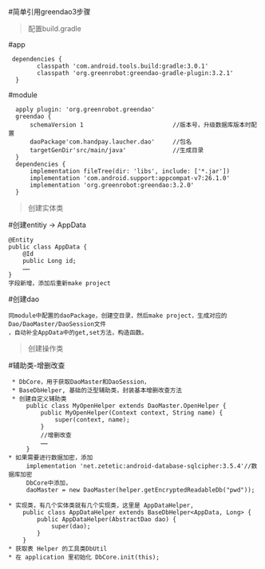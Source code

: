 #简单引用greendao3步骤

>配置build.gradle

#app

     dependencies {
            classpath 'com.android.tools.build:gradle:3.0.1'
            classpath 'org.greenrobot:greendao-gradle-plugin:3.2.1'
      }
      
#module

      apply plugin: 'org.greenrobot.greendao'
      greendao {
          schemaVersion 1                         //版本号，升级数据库版本时配置
          daoPackage'com.handpay.laucher.dao'     //包名
          targetGenDir'src/main/java'             //生成目录
      }
      dependencies {
          implementation fileTree(dir: 'libs', include: ['*.jar'])
          implementation 'com.android.support:appcompat-v7:26.1.0'
          implementation 'org.greenrobot:greendao:3.2.0'
      }
      
>创建实体类

#创建entitiy -> AppData

    @Entity
    public class AppData {
        @Id
        public Long id;
        ……
    }
    字段新增，添加后重新make project
    
#创建dao

    同module中配置的daoPackage，创建空目录，然后make project，生成对应的Dao/DaoMaster/DaoSession文件
    ，自动补全AppData中的get,set方法，构造函数。    

>创建操作类

#辅助类-增删改查

     * DbCore，用于获取DaoMaster和DaoSession，
     * BaseDbHelper, 基础的泛型辅助类，封装基本增删改查方法
     * 创建自定义辅助类
         public class MyOpenHelper extends DaoMaster.OpenHelper {
             public MyOpenHelper(Context context, String name) {
                 super(context, name);
             }
             //增删改查
             ……
         }
    * 如果需要进行数据加密，添加
         implementation 'net.zetetic:android-database-sqlcipher:3.5.4'//数据库加密
         DbCore中添加，
         daoMaster = new DaoMaster(helper.getEncryptedReadableDb("pwd"));
         
    * 实现类，有几个实体类就有几个实现类，这里是 AppDataHelper,
        public class AppDataHelper extends BaseDbHelper<AppData, Long> {
            public AppDataHelper(AbstractDao dao) {
                super(dao);
            }
        }
    * 获取表 Helper 的工具类DbUtil    
    * 在 application 里初始化 DbCore.init(this);  
     
